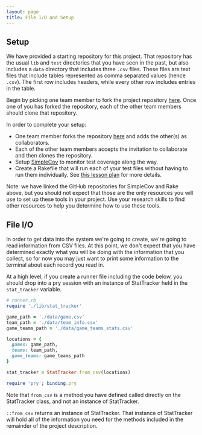 ```yaml
---
layout: page
title: File I/O and Setup
---
```


## Setup

We have provided a starting repository for this project. That repository has the usual `lib` and `test` directories that you have seen in the past, but also includes a `data` directory that includes three `.csv` files. These files are text files that include tables represented as comma separated values (hence `.csv`). The first row includes headers, while every other row includes entries in the table.

Begin by picking one team member to fork the project repository [here](https://github.com/turingschool-examples/stat_tracker).
Once one of you has forked the repository, each of the other team members should clone that repository.

In order to complete your setup:

* One team member forks the repository [here](https://github.com/turingschool-examples/stat_tracker) and adds the other(s) as collaborators.
* Each of the other team members accepts the invitation to collaborate and then clones the repository.
* Setup [SimpleCov](https://github.com/colszowka/simplecov) to monitor test coverage along the way.
* Create a Rakefile that will run each of your test files without having to run them individually. See [this lesson plan](http://backend.turing.io/module1/lessons/project_etiquette) for more details.

Note: we have linked the GitHub repositories for SimpleCov and Rake above, but you should not expect that those are the only resources you will use to set up these tools in your project. Use your research skills to find other resources to help you determine how to use these tools.

## File I/O

In order to get data into the system we're going to create, we're going to read information from CSV files. At this point, we don't expect that you have determined exactly what you will be doing with the information that you collect, so for now you may just want to print some information to the terminal about each record you read in.

At a high level, if you create a runner file including the code below, you should drop into a pry session with an instance of StatTracker held in the `stat_tracker` variable.

```ruby
# runner.rb
require './lib/stat_tracker'

game_path = './data/game.csv'
team_path = './data/team_info.csv'
game_teams_path = './data/game_teams_stats.csv'

locations = {
  games: game_path,
  teams: team_path,
  game_teams: game_teams_path
}

stat_tracker = StatTracker.from_csv(locations)

require 'pry'; binding.pry
```

Note that `from_csv` is a method you have defined called directly on the StatTracker class, and not an instance of StatTracker.

`::from_csv` returns an instance of StatTracker. That instance of StatTracker will hold all of the information you need for the methods included in the remainder of the project description.
